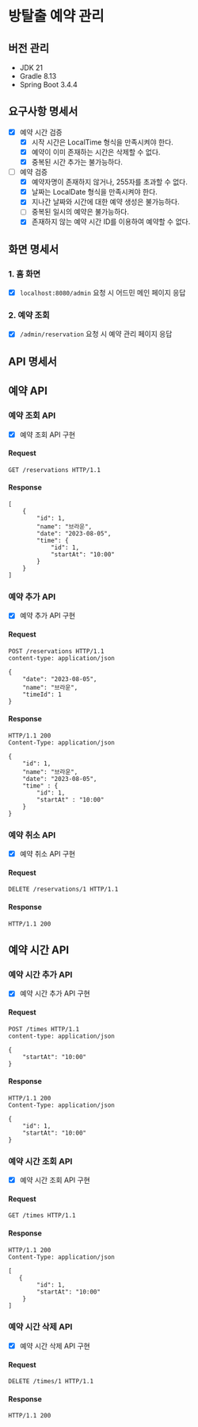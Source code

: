 # 방탈출 예약 관리

## 버전 관리
- JDK 21
- Gradle 8.13
- Spring Boot 3.4.4

## 요구사항 명세서
- [x] 예약 시간 검증
    - [x] 시작 시간은 LocalTime 형식을 만족시켜야 한다.
    - [x] 예약이 이미 존재하는 시간은 삭제할 수 없다.
    - [x] 중복된 시간 추가는 불가능하다.

- [ ] 예약 검증
    - [x] 예약자명이 존재하지 않거나, 255자를 초과할 수 없다. 
    - [x] 날짜는 LocalDate 형식을 만족시켜야 한다.
    - [x] 지나간 날짜와 시간에 대한 예약 생성은 불가능하다.
    - [ ] 중복된 일시의 예약은 불가능하다. 
    - [x] 존재하지 않는 예약 시간 ID를 이용하여 예약할 수 없다.

##  화면 명세서
###  1. 홈 화면
- [x] `localhost:8080/admin` 요청 시 어드민 메인 페이지 응답

### 2. 예약 조회
- [x] `/admin/reservation` 요청 시 예약 관리 페이지 응답

## API 명세서
## 예약 API
### 예약 조회 API
- [x] 예약 조회 API 구현
#### Request
```
GET /reservations HTTP/1.1
```

#### Response
```
[
    {
        "id": 1,
        "name": "브라운",
        "date": "2023-08-05",
        "time": {
            "id": 1,
            "startAt": "10:00"
        }
    }
]

```

### 예약 추가 API
- [x] 예약 추가 API 구현
#### Request
```
POST /reservations HTTP/1.1
content-type: application/json

{
    "date": "2023-08-05",
    "name": "브라운",
    "timeId": 1
}
```

#### Response
```
HTTP/1.1 200
Content-Type: application/json

{
    "id": 1,
    "name": "브라운",
    "date": "2023-08-05",
    "time" : {
        "id": 1,
        "startAt" : "10:00"
    }
}
```

### 예약 취소 API
- [x] 예약 취소 API 구현
#### Request
```
DELETE /reservations/1 HTTP/1.1
```
#### Response
```
HTTP/1.1 200
```

## 예약 시간 API
### 예약 시간 추가 API
- [x] 예약 시간 추가 API 구현
#### Request
```
POST /times HTTP/1.1
content-type: application/json

{
    "startAt": "10:00"
}

```

#### Response
```
HTTP/1.1 200
Content-Type: application/json

{
    "id": 1,
    "startAt": "10:00"
}
```

### 예약 시간 조회 API
- [x] 예약 시간 조회 API 구현
#### Request
```
GET /times HTTP/1.1
```

#### Response
```
HTTP/1.1 200 
Content-Type: application/json

[
   {
        "id": 1,
        "startAt": "10:00"
    }
]
```

### 예약 시간 삭제 API
- [x] 예약 시간 삭제 API 구현
#### Request
```
DELETE /times/1 HTTP/1.1
```

#### Response
```
HTTP/1.1 200
```